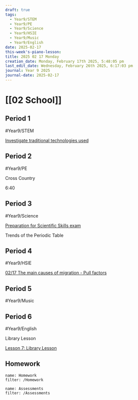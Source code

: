 ```yaml
---
draft: true
tags:
  - Year9/STEM
  - Year9/PE
  - Year9/Science
  - Year9/HSIE
  - Year9/Music
  - Year9/English
date: 2025-02-17
this-week's-piano-lesson: 
title: 2025 02 17 Monday
creation_date: Monday, February 17th 2025, 5:48:05 pm
last_edit_date: Wednesday, February 26th 2025, 6:17:03 pm
journal: Year 9 2025
journal-date: 2025-02-17
---
```


# [[02 School]]

## Period 1

#Year9/STEM

[Investigate traditional technologies used](https://classroom.google.com/c/NzQ5NTMwMDk1Mzk3/a/NzUwNTE5ODI2OTEw/details)

## Period 2

#Year9/PE

Cross Country

6:40

## Period 3

#Year9/Science

[Preparation for Scientific Skills exam](https://classroom.google.com/c/NzQ4ODM2MTQ5Njc5/a/NzQ4ODM2MTQ5OTQ4/details)

Trends of the Periodic Table

## Period 4

#Year9/HSIE

[02/17 The main causes of migration - Pull factors](https://classroom.google.com/c/NzQ4ODYwNjMyODE3/a/NzUwODc0Mjk2NzAy/details)

## Period 5

#Year9/Music

## Period 6

#Year9/English

Library Lesson

[Lesson 7: Library Lesson](https://classroom.google.com/c/NzQyMDEwNTQ1NDIx/m/NzM4MDM1MTU1ODAz/details)

## Homework

```todoist
name: Homework
filter: /Homework
```

```todoist
name: Assessments
filter: /Assessments
```

